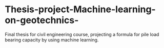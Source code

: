# Thesis-project-Machine-learning-on-geotechnics-
Final thesis for civil engineering course, projecting a formula for pile load bearing capacity by using machine learning. 
